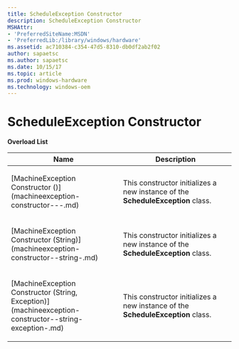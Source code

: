 ```yaml
---
title: ScheduleException Constructor
description: ScheduleException Constructor
MSHAttr:
- 'PreferredSiteName:MSDN'
- 'PreferredLib:/library/windows/hardware'
ms.assetid: ac710384-c354-47d5-8310-db0df2ab2f02
author: sapaetsc
ms.author: sapaetsc
ms.date: 10/15/17
ms.topic: article
ms.prod: windows-hardware
ms.technology: windows-oem
---
```


# ScheduleException Constructor


**Overload List**

<table>
<colgroup>
<col width="50%" />
<col width="50%" />
</colgroup>
<thead>
<tr class="header">
<th>Name</th>
<th>Description</th>
</tr>
</thead>
<tbody>
<tr class="odd">
<td><p>[MachineException Constructor ()](machineexception-constructor---.md)</p></td>
<td><p>This constructor initializes a new instance of the <strong>ScheduleException</strong> class.</p></td>
</tr>
<tr class="even">
<td><p>[MachineException Constructor (String)](machineexception-constructor--string-.md)</p></td>
<td><p>This constructor initializes a new instance of the <strong>ScheduleException</strong> class.</p></td>
</tr>
<tr class="odd">
<td><p>[MachineException Constructor (String, Exception)](machineexception-constructor--string-exception-.md)</p></td>
<td><p>This constructor initializes a new instance of the <strong>ScheduleException</strong> class.</p></td>
</tr>
</tbody>
</table>

 

 

 






